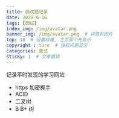 ```yaml
---
title: 面试题记录
date: 2020-6-16
tags: [面试]
index_img: /img/avatar.png
banner_img: /img/avatar.png  # 详情页图片
top: 10  # 设置权重, 主页那个先显示
copyright : ture  # 授权问题显示
categories: 面试
sticky: 1  # 文章置顶
---
```


记录平时发现的学习网站
<!-- more -->

- https 加密握手
- ACID
- 二叉树
- B B+ 树

